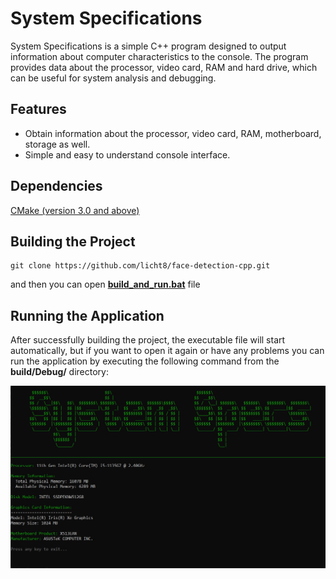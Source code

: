 # System Specifications

System Specifications is a simple C++ program designed to output information about computer characteristics to the console. The program provides data about the processor, video card, RAM and hard drive, which can be useful for system analysis and debugging.

## Features
* Obtain information about the processor, video card, RAM, motherboard, storage as well.
* Simple and easy to understand console interface.

## Dependencies
[CMake (version 3.0 and above)](https://cmake.org/download/)

## Building the Project
```
git clone https://github.com/licht8/face-detection-cpp.git
```
and then you can open [**build_and_run.bat**]() file

## Running the Application
After successfully building the project, the executable file will start automatically, but if you want to open it again or have any problems you can run the application by executing the following command from the **build/Debug/** directory:

![Image alt](https://github.com/licht8/system-specifications/blob/main/images/photo_2024-02-23_21-38-15.jpg)

